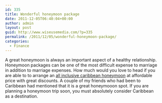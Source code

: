 ```yaml
---
id: 335
title: Wonderful honeymoon package
date: 2011-12-05T06:40:04+00:00
author: admin
layout: post
guid: http://www.wiseusemedia.com/?p=335
permalink: /2011/12/05/wonderful-honeymoon-package/
categories:
  - Finance
---
```

A great honeymoon is always an important aspect of a healthy relationship. Honeymoon packages can be one of the most difficult expense to marriage in addition to marriage expenses. How much would you love to head if you are able to to arrange an [all inclusive caribbean honeymoon](http://www.almondresorts.com/weddings-honeymoons/packages/honeymoon/) at affordable price with great discounts. A couple of my friends who had been to Caribbean had mentioned that it is a great honeymooon spot. If you are planning a honeymoon trip soon, you must absolutely consider Caribbean as a destination.